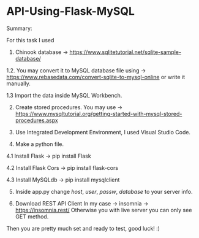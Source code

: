 # API-Using-Flask-MySQL

Summary:

For this task I used 
1. Chinook database -> https://www.sqlitetutorial.net/sqlite-sample-database/

1.2. You may convert it to MySQL database file using -> https://www.rebasedata.com/convert-sqlite-to-mysql-online or write it manually.

1.3 Import the data inside MySQL Workbench.

2. Create stored procedures. You may use -> https://www.mysqltutorial.org/getting-started-with-mysql-stored-procedures.aspx

3. Use Integrated Development Environment, I used Visual Studio Code.
4. Make a python file.

4.1 Install Flask -> pip install Flask

4.2 Install Flask Cors -> pip install flask-cors

4.3 Install MySQLdb -> pip install mysqlclient

5. Inside app.py change *host*, *user*, *passw*, *database* to your server info.

6. Download REST API Client In my case -> insomnia -> https://insomnia.rest/      Otherwise you with live server you can only see GET method.

Then you are pretty much set and ready to test, good luck! :)
